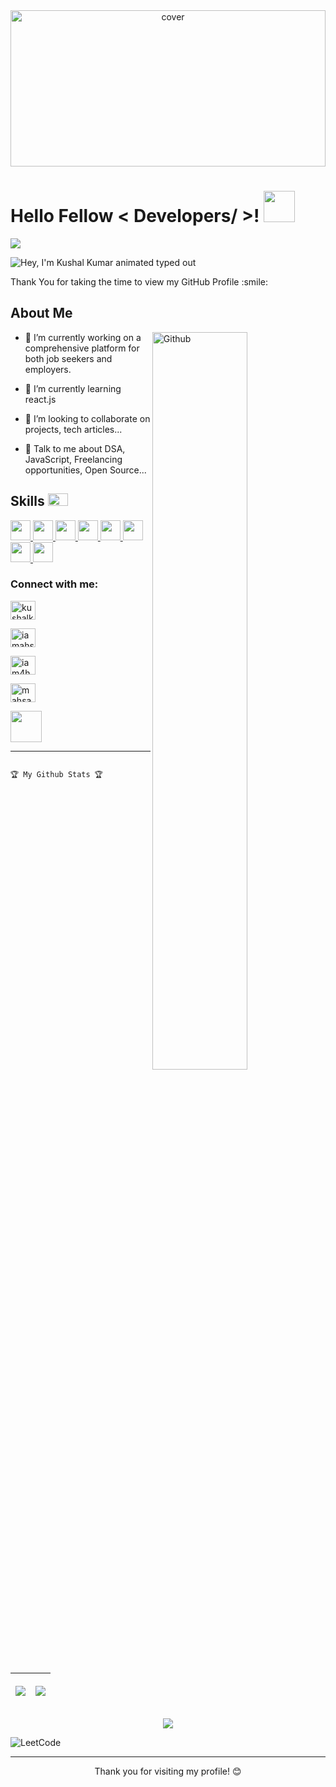 <div align="center">
<img width="100%" height = "250px" src="https://raw.githubusercontent.com/sanjay-kv/sanjay-kv/main/Assets/illustration.png" alt="cover" />
</div>

<h1> Hello Fellow < Developers/ >! <img src = "https://raw.githubusercontent.com/rahulbanerjee26/githubProfileReadmeGenerator/main/gifs/wave.gif" width = 50px height='50px'> </h1>
<p align='center'>

![](https://komarev.com/ghpvc/?username=kushalkumar1362)

<img src="https://readme-typing-svg.demolab.com?font=Operator+Mono&size=37&duration=2800&pause=2000&color=FAFAFA&center=true&vCenter=true&width=940&height=50&lines==Hey%2C+I'm+Kushal+Kumar." align="middle" alt="Hey, I'm Kushal Kumar animated typed out">

</p>
<div size='20px'>Thank You for taking the time to view my GitHub Profile :smile: 
</div>

<h2> About Me </h2>


<img width="55%" align="right" alt="Github" src="https://raw.githubusercontent.com/rahulbanerjee26/githubProfileReadmeGenerator/47a1a7b035154ce002fffc42e803b6ca8acbc4f3/gifs/git-header.svg" />

- 🔭 I’m currently working on a comprehensive platform for both job seekers and employers.

- 🌱 I’m currently learning react.js 

- 👯 I’m looking to collaborate on projects,  tech articles... 

- 💬 Talk to me about DSA,  JavaScript,  Freelancing opportunities,  Open Source... 

<h2> Skills <img src = "https://raw.githubusercontent.com/rahulbanerjee26/githubProfileReadmeGenerator/main/gifs/code.gif" width = 32px height=20px> </h2>
<a href= https://github.com/https://github.com/kushalkumar1362?tab=repositories&q=&type=&language=c&sort= > <img width ='32px' height='32px' src ='https://raw.githubusercontent.com/rahulbanerjee26/githubAboutMeGenerator/main/icons/c.svg'> </a>
<a href= https://github.com/https://github.com/kushalkumar1362?tab=repositories&q=&type=&language=cpp&sort= > <img width ='32px' height='32px' src ='https://raw.githubusercontent.com/rahulbanerjee26/githubAboutMeGenerator/main/icons/cpp.svg'> </a>
<a href= https://github.com/https://github.com/kushalkumar1362?tab=repositories&q=&type=&language=html&sort= > <img width ='32px' height='32px' src ='https://raw.githubusercontent.com/rahulbanerjee26/githubAboutMeGenerator/main/icons/html.svg'> </a>
<a href= https://github.com/https://github.com/kushalkumar1362?tab=repositories&q=&type=&language=css&sort= > <img width ='32px' height='32px' src ='https://raw.githubusercontent.com/rahulbanerjee26/githubAboutMeGenerator/main/icons/css.svg'> </a>
<a href= https://github.com/https://github.com/kushalkumar1362?tab=repositories&q=&type=&language=javascript&sort= > <img width ='32px' height='32px' src ='https://raw.githubusercontent.com/rahulbanerjee26/githubAboutMeGenerator/main/icons/javascript.svg'> </a>
<a href= https://github.com/https://github.com/kushalkumar1362?tab=repositories&q=&type=&language=tailwind&sort= > <img width ='32px' height='32px' src ='https://raw.githubusercontent.com/rahulbanerjee26/githubAboutMeGenerator/main/icons/tailwind.svg'> </a>
<a href= https://github.com/https://github.com/kushalkumar1362?tab=repositories&q=&type=&language=java&sort= > <img width ='32px' height='32px' src ='https://raw.githubusercontent.com/rahulbanerjee26/githubAboutMeGenerator/main/icons/java.svg'> </a>
<a href= https://github.com/https://github.com/kushalkumar1362?tab=repositories&q=&type=&language=python&sort= > <img width ='32px' height='32px' src ='https://raw.githubusercontent.com/rahulbanerjee26/githubAboutMeGenerator/main/icons/python.svg'> </a>



<h3 align="left">Connect with me:</h3>
<p align="left">
<a href="https://www.linkedin.com/in/kushal-kumar-5957b4277/" target="blank"><img align="center" src="https://raw.githubusercontent.com/rahuldkjain/github-profile-readme-generator/master/src/images/icons/Social/linked-in-alt.svg" alt="kushalkumar1362" height="30" width="40" /></a>

<a href="https://twitter.com/Kushalkumar1362" target="blank"><img align="center" src="https://raw.githubusercontent.com/rahuldkjain/github-profile-readme-generator/master/src/images/icons/Social/twitter.svg" alt="iamahsan_khn_" height="30" width="40" /></a>

<a href="https://www.instagram.com/just_._kushal/" target="blank"><img align="center" src="https://raw.githubusercontent.com/rahuldkjain/github-profile-readme-generator/master/src/images/icons/Social/instagram.svg" alt="iam4hsan_khn" height="30" width="40" /></a>

<a href="https://leetcode.com/KKumarMay2003/" target="blank"><img align="center" src="https://raw.githubusercontent.com/rahuldkjain/github-profile-readme-generator/master/src/images/icons/Social/leet-code.svg" alt="mahsank11" height="30" width="40" /></a>

</p>

<img align= 'center' src='https://raw.githubusercontent.com/rahulbanerjee26/githubProfileReadmeGenerator/main/gifs/handShake.gif' width="50px" height=50px>
<hr></hr>

                                                        🏆 My Github Stats 🏆
<table>
      <thead>
            <tr>
                  <th>
                        <p align="center"><img src="https://github-readme-stats.vercel.app/api?username=kushalkumar1362&show_icons=true&theme=radical"></p>
                  </th>
                  <th>
                        <p align="center"><img src="https://github-readme-streak-stats.herokuapp.com/?user=kushalkumar1362&show_icons=true&theme=radical"> </p>
                  </th>
            </tr>
      </thead>
</table>
<p align="center"><img src="https://github-readme-stats.vercel.app/api/top-langs/?username=kushalkumar1362&langs_count=10&show_icons=true&theme=radical"> </p>

<img src="https://github.com/MAZHARMIK/Interview_DS_Algo/blob/master/github-user-contribution.svg" alt="LeetCode" data-canonical-src="https://github.com/MAZHARMIK/Interview_DS_Algo/blob/master/github-user-contribution.svg" style="max-width:100%;">
<hr></hr>
<footer align="center">Thank you for visiting my profile! 😊</footer>
